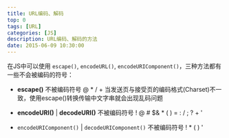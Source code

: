 ```yaml
---
title: URL编码、解码
top: 0
tags: [URL]
categories: [JS]
description: URL编码、解码的方法
date: 2015-06-09 10:30:00
---
```



在JS中可以使用 `escape()`, `encodeURL()`, `encodeURIComponent()`，三种方法都有一些不会被编码的符号：
- **escape()**
  不被编码符号 @ * / +
  当发送页与接受页的编码格式(Charset)不一致，使用escape()转换传输中文字串就会出现乱码问题

- **encodeURI()** | **decodeURI()**
  不被编码符号 ! @ # $& * ( ) = : / ; ? + '

- `encodeURIComponent()` | `decodeURIComponent()`
  不被编码符号 ! * ( ) '